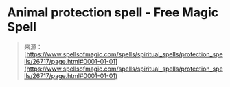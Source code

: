 <!--yml
category: 未分类
date: 2024-06-12 19:15:04
-->

# Animal protection spell - Free Magic Spell

> 来源：[https://www.spellsofmagic.com/spells/spiritual_spells/protection_spells/26717/page.html#0001-01-01](https://www.spellsofmagic.com/spells/spiritual_spells/protection_spells/26717/page.html#0001-01-01)